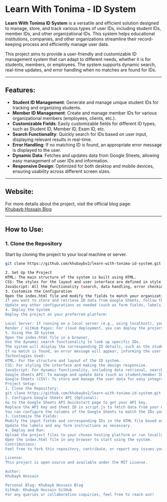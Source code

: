# Learn With Tonima - ID System

**Learn With Tonima ID System** is a versatile and efficient solution designed to manage, store, and track various types of user IDs, including student IDs, member IDs, and other organizational IDs. This system helps educational institutions, companies, and other organizations streamline their record-keeping process and efficiently manage user data.

This project aims to provide a user-friendly and customizable ID management system that can adapt to different needs, whether it is for students, members, or employees. The system supports dynamic search, real-time updates, and error handling when no matches are found for IDs.

---

## Features:

- **Student ID Management**: Generate and manage unique student IDs for tracking and organizing students.
- **Member ID Management**: Create and manage member IDs for various organizational members (employees, clients, etc.).
- **Customizable Fields**: Easily customizable fields for different ID types, such as Student ID, Member ID, Exam ID, etc.
- **Search Functionality**: Quickly search for IDs based on user input, displaying relevant results in real-time.
- **Error Handling**: If no matching ID is found, an appropriate error message is displayed to the user.
- **Dynamic Data**: Fetches and updates data from Google Sheets, allowing easy management of user IDs and information.
- **Responsive Design**: Optimized for both desktop and mobile devices, ensuring usability across different screen sizes.

---

## Website:
For more details about the project, visit the official blog page:  
[Khubayb Hossain Blog](https://khubaybhossain.blogspot.com/)

---

## How to Use:

### 1. Clone the Repository
Start by cloning the project to your local machine or server.

```bash
git clone https://github.com/khubaybv2/learn-with-tonima-id-system.git

2. Set Up the Project
HTML: The main structure of the system is built using HTML.
CSS: The styles for the layout and user interface are defined in style.css.
JavaScript: All the functionality (search, data handling, error checking, etc.) is managed by script.js.
3. Customize the Configuration
Open the index.html file and modify the fields to match your organization's needs (e.g., custom fields for student, member, or employee IDs).
If you want to store and retrieve ID data from Google Sheets, follow the Google Sheets API setup guide to get your API keys and configure them in the script.js file.
Update any other configurations as needed (such as form fields, labels, etc.).
4. Deploy the System
Deploy the project on your preferred platform:

Local Server: If running on a local server (e.g., using localhost), you can simply open the HTML file in a browser.
Render / GitHub Pages: For cloud deployment, you can deploy the project on platforms like Render, GitHub Pages, or any static site hosting service.
5. Using the ID System
Open the index.html file in a browser.
Use the dynamic search functionality to look up specific IDs.
The system will display the corresponding ID details, such as the student or member name, exam ID, or other relevant data.
If no match is found, an error message will appear, informing the user.
Technologies Used:
HTML: For the structure and layout of the ID system.
CSS: For styling the interface and making the design responsive.
JavaScript: For dynamic functionality, including data retrieval, search handling, and error display.
Google Sheets API: To manage and update data (such as student/member IDs) in real-time.
Google Sheets (CSV): To store and manage the user data for easy integration and updates.
Project Setup:
1. Clone the Repository:
git clone https://github.com/khubaybv2/learn-with-tonima-id-system.git
2. Configure Google Sheets API (Optional):
Go to the Google Sheets API Quickstart page to get your API key.
Replace the API key and sheet ID in script.js to fetch data from your Google Sheets.
You can configure the columns of the Google Sheets to match the IDs you want to manage (e.g., Student ID, Name, Exam Number).
3. Customize the Fields:
Modify the input fields and corresponding IDs in the HTML file based on your needs (e.g., Student ID, Member ID, etc.).
Update the labels and any form instructions as necessary.
4. Deploy and Run:
Upload the project files to your chosen hosting platform or run locally.
Open the index.html file in any browser to start using the system.
Contributions:
Feel free to fork this repository, contribute, or report any issues you encounter. Pull requests are welcome!

License:
This project is open-source and available under the MIT License.

Author:
Khubayb Hossain

Personal Blog: Khubayb Hossain Blog
GitHub: Khubayb Hossain GitHub
For any queries or collaboration inquiries, feel free to reach out!
